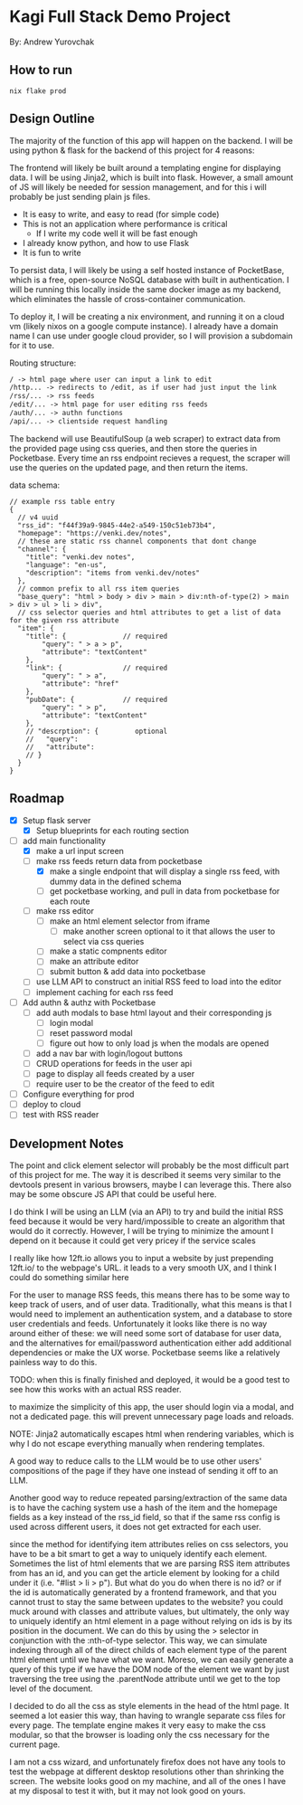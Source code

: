 # Kagi Full Stack Demo Project

By: Andrew Yurovchak

## How to run

`nix flake prod` <!--or whatever-->

## Design Outline

The majority of the function of this app will happen on the backend. I will be using python & flask for the backend of this project for 4 reasons:

The frontend will likely be built around a templating engine for displaying data. I will be using Jinja2, which is built into flask. However, a small amount of JS will likely be needed for session management, and for this i will probably be just sending plain js files.

- It is easy to write, and easy to read (for simple code)
- This is not an application where performance is critical
  - If I write my code well it will be fast enough
- I already know python, and how to use Flask
- It is fun to write

To persist data, I will likely be using a self hosted instance of PocketBase, which is a free, open-source NoSQL database with built in authentication. I will be running this locally inside the same docker image as my backend, which eliminates the hassle of cross-container communication.

To deploy it, I will be creating a nix environment, and running it on a cloud vm (likely nixos on a google compute instance). I already have a domain name I can use under google cloud provider, so I will provision a subdomain for it to use.

Routing structure:

```md
/ -> html page where user can input a link to edit
/http... -> redirects to /edit, as if user had just input the link
/rss/... -> rss feeds
/edit/... -> html page for user editing rss feeds
/auth/... -> authn functions
/api/... -> clientside request handling
```

The backend will use BeautifulSoup (a web scraper) to extract data from the provided page using css queries, and then store the queries in Pocketbase. Every time an rss endpoint recieves a request, the scraper will use the queries on the updated page, and then return the items.

data schema:

```jsonc
// example rss table entry
{
  // v4 uuid 
  "rss_id": "f44f39a9-9845-44e2-a549-150c51eb73b4",    
  "homepage": "https://venki.dev/notes",  
  // these are static rss channel components that dont change
  "channel": { 
    "title": "venki.dev notes",
    "language": "en-us",
    "description": "items from venki.dev/notes"
  },
  // common prefix to all rss item queries
  "base_query": "html > body > div > main > div:nth-of-type(2) > main > div > ul > li > div",
  // css selector queries and html attributes to get a list of data for the given rss attribute
  "item": {   
    "title": {              // required
        "query": " > a > p",
        "attribute": "textContent"
    },
    "link": {               // required
        "query": " > a",
        "attribute": "href"
    },
    "pubDate": {            // required
        "query": " > p",
        "attribute": "textContent"
    },
    // "descrption": {         optional
    //   "query": 
    //   "attribute": 
    // }
  }
}
```

## Roadmap

- [x] Setup flask server
  - [x] Setup blueprints for each routing section
- [ ] add main functionality
  - [x] make a url input screen
  - [ ] make rss feeds return data from pocketbase
    - [x] make a single endpoint that will display a single rss feed, with dummy data in the defined schema
    - [ ] get pocketbase working, and pull in data from pocketbase for each route
  - [ ] make rss editor
    - [ ] make an html element selector from iframe
      - [ ] make another screen optional to it that allows the user to select via css queries
    - [ ] make a static compnents editor
    - [ ] make an attribute editor
    - [ ] submit button & add data into pocketbase
  - [ ] use LLM API to construct an initial RSS feed to load into the editor
  - [ ] implement caching for each rss feed
- [ ] Add authn & authz with Pocketbase
  - [ ] add auth modals to base html layout and their corresponding js
    - [ ] login modal
    - [ ] reset password modal
    - [ ] figure out how to only load js when the modals are opened
  - [ ] add a nav bar with login/logout buttons
  - [ ] CRUD operations for feeds in the user api
  - [ ] page to display all feeds created by a user
  - [ ] require user to be the creator of the feed to edit
- [ ] Configure everything for prod
- [ ] deploy to cloud
- [ ] test with RSS reader

## Development Notes

The point and click element selector will probably be the most difficult part of this project for me. The way it is described it seems very similar to the devtools present in various browsers, maybe I can leverage this. There also may be some obscure JS API that could be useful here.

I do think I will be using an LLM (via an API) to try and build the initial RSS feed because it would be very hard/impossible to create an algorithm that would do it correctly. However, I will be trying to minimize the amount I depend on it because it could get very pricey if the service scales

I really like how 12ft.io allows you to input a website by just prepending 12ft.io/ to the webpage's URL. it leads to a very smooth UX, and I think I could do something similar here

For the user to manage RSS feeds, this means there has to be some way to keep track of users, and of user data. Traditionally, what this means is that I would need to implement an authentication system, and a database to store user credentials and feeds. Unfortunately it looks like there is no way around either of these: we will need some sort of database for user data, and the alternatives for email/password authentication either add additional dependencies or make the UX worse. Pocketbase seems like a relatively painless way to do this.

TODO: when this is finally finished and deployed, it would be a good test to see how this works with an actual RSS reader.

to maximize the simplicity of this app, the user should login via a modal, and not a dedicated page. this will prevent unnecessary page loads and reloads.

NOTE: Jinja2 automatically escapes html when rendering variables, which is why I do not escape everything manually when rendering templates.

A good way to reduce calls to the LLM would be to use other users' compositions of the page if they have one instead of sending it off to an LLM.

Another good way to reduce repeated parsing/extraction of the same data is to have the caching system use a hash of the item and the homepage fields as a key instead of the rss_id field, so that if the same rss config is used across different users, it does not get extracted for each user.

since the method for identifying item attributes relies on css selectors, you have to be a bit smart to get a way to uniquely identify each element. Sometimes the list of html elements that we are parsing RSS item attributes from has an id, and you can get the article element by looking for a child under it (i.e. "#list > li > p"). But what do you do when there is no id? or if the id is automatically generated by a frontend framework, and that you cannot trust to stay the same between updates to the website? you could muck around with classes and attribute values, but ultimately, the only way to uniquely identify an html element in a page without relying on ids is by its position in the document. We can do this by using the > selector in conjunction with the :nth-of-type selector. This way, we can simulate indexing through all of the direct childs of each element type of the parent html element until we have what we want. Moreso, we can easily generate a query of this type if we have the DOM node of the element we want by just traversing the tree using the .parentNode attribute until we get to the top level of the document.

I decided to do all the css as style elements in the head of the html page. It seemed a lot easier this way, than having to wrangle separate css files for every page. The template engine makes it very easy to make the css modular, so that the browser is loading only the css necessary for the current page.

I am not a css wizard, and unfortunately firefox does not have any tools to test the webpage at different desktop resolutions other than shrinking the screen. The website looks good on my machine, and all of the ones I have at my disposal to test it with, but it may not look good on yours.
